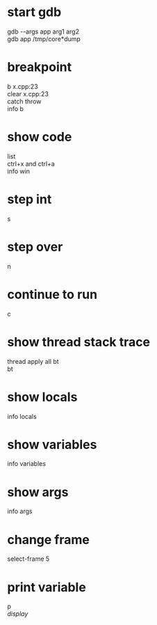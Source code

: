 # start gdb
gdb --args app arg1 arg2  
gdb app /tmp/core*dump  

# breakpoint
b x.cpp:23  
clear x.cpp:23  
catch throw  
info b  

# show code
list  
ctrl+x and ctrl+a  
info win  

# step int
s

# step over
n

# continue to run
c

# show thread stack trace
thread apply all bt  
bt

# show locals
info locals

# show variables
info variables

# show args
info args

# change frame
select-frame 5

# print variable
p <var>  
display <var>
